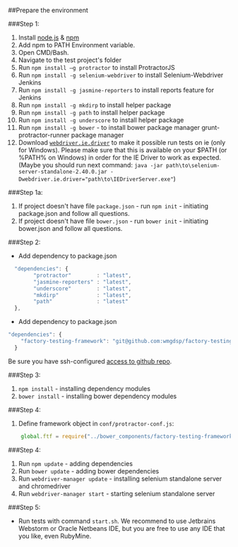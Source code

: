 ##Prepare the environment

###Step 1:
1. Install [node.js](http://nodejs.org/) & [npm](https://www.npmjs.org/)
2. Add npm to PATH Environment variable.
3. Open CMD/Bash.
4. Navigate to the test project's folder
5. Run `npm install –g protractor` to install ProtractorJS
6. Run `npm install -g selenium-webdriver` to install Selenium-Webdriver
Jenkins
7. Run `npm install -g jasmine-reporters` to install reports feature for Jenkins
8. Run `npm install -g mkdirp` to install helper package
9. Run `npm install -g path` to install helper package
10. Run `npm install -g underscore` to install helper package
11. Run `npm install -g bower` - to install bower package manager
grunt-protractor-runner package manager
12. Download [`webdriver.ie.driver`](http://docs.seleniumhq.org/download/) to make it possible run tests on ie (only for Windows).
Please make sure that this is available on your $PATH (or %PATH% on Windows) in order for the IE Driver to work as expected.
(Maybe you should run next command: `java -jar path\to\selenium-server-standalone-2.40.0.jar -Dwebdriver.ie.driver="path\to\IEDriverServer.exe"`)

###Step 1a:
1. If project doesn't have file `package.json` - run `npm init` - initiating package.json and follow all questions.
2. If project doesn't have file `bower.json` - run `bower init` - initiating bower.json and follow all questions.

###Step 2:
- Add dependency to package.json

```js 
  "dependencies": { 
        "protractor"        : "latest",
        "jasmine-reporters" : "latest",
        "underscore"        : "latest",
        "mkdirp"            : "latest",
        "path"              : "latest"
  },
```

- Add dependency to package.json

```js 
"dependencies": {
    "factory-testing-framework": "git@github.com:wmgdsp/factory-testing-framework#master"
  }
```

Be sure you have ssh-configured [access to github repo](https://help.github.com/articles/generating-ssh-keys).

###Step 3:
1. `npm install` - installing dependency modules
2. `bower install` - installing bower dependency modules

###Step 4:
1. Define framework object in `conf/protractor-conf.js`:
```js
    global.ftf = require("../bower_components/factory-testing-framework");
```

###Step 4:
1. Run `npm update` - adding dependencies
2. Run `bower update` - adding bower dependencies
3. Run `webdriver-manager update` - installing selenium standalone server and chromedriver
4. Run `webdriver-manager start` - starting selenium standalone server

###Step 5:
- Run tests with command `start.sh`.
We recommend to use Jetbrains Webstorm or Oracle Netbeans IDE, but you are free to use any IDE that you like, even RubyMine.
